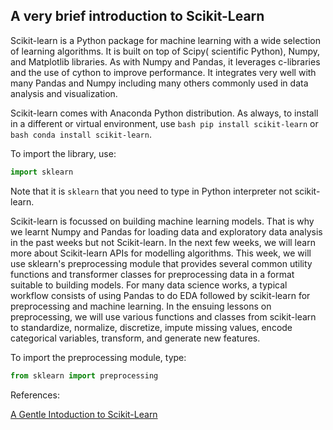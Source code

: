 ## A very brief introduction to Scikit-Learn 

Scikit-learn is a Python package for machine learning with a wide selection of learning algorithms. It is built on top of Scipy( scientific Python), Numpy, and Matplotlib libraries. As with Numpy and Pandas, it leverages c-libraries and the use of cython to improve performance. It integrates very well with many Pandas and Numpy including many others commonly used in data analysis and visualization. 


Scikit-learn comes with Anaconda Python distribution. As always, to install in a different or virtual environment, use ```bash pip install scikit-learn``` or ```bash conda install scikit-learn```. 

To import the library, use:

```python
import sklearn
```
Note that it is `sklearn` that you need to type in Python interpreter not scikit-learn.

Scikit-learn is focussed on building machine learning models. That is why we learnt Numpy and Pandas for loading data and exploratory data analysis in the past weeks but not Scikit-learn. In the next few weeks, we will learn more about Scikit-learn APIs for modelling algorithms. This week, we will use sklearn's preprocessing module that provides several common utility functions and transformer classes for preprocessing data in a format suitable to building models. For many data science works, a typical workflow consists of using Pandas to do EDA followed by scikit-learn for preprocessing and machine learning. In the ensuing lessons on preprocessing, we will use various functions and classes from scikit-learn to standardize, normalize, discretize, impute missing values, encode categorical variables, transform, and generate new features. 


To import the preprocessing module, type:

```python
from sklearn import preprocessing
```


References:


[A Gentle Intoduction to Scikit-Learn](https://machinelearningmastery.com/a-gentle-introduction-to-scikit-learn-a-python-machine-learning-library/)